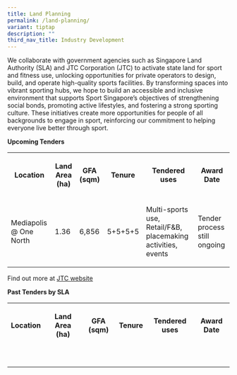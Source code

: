 ```yaml
---
title: Land Planning
permalink: /land-planning/
variant: tiptap
description: ""
third_nav_title: Industry Development
---
```

<p>We collaborate with government agencies such as Singapore Land Authority
(SLA) and JTC Corporation (JTC) to activate state land for sport and fitness
use, unlocking opportunities for private operators to design, build, and
operate high-quality sports facilities. By transforming spaces into vibrant
sporting hubs, we hope to build an accessible and inclusive environment
that supports Sport Singapore’s objectives of strengthening social bonds,
promoting active lifestyles, and fostering a strong sporting culture. These
initiatives create more opportunities for people of all backgrounds to
engage in sport, reinforcing our commitment to helping everyone live better
through sport.</p>
<p><strong>Upcoming Tenders</strong>
</p>
<table style="minWidth: 150px">
<colgroup>
<col>
<col>
<col>
<col>
<col>
<col>
</colgroup>
<tbody>
<tr>
<th rowspan="1" colspan="1">
<p>Location</p>
</th>
<th rowspan="1" colspan="1">
<p>Land Area (ha)</p>
</th>
<th rowspan="1" colspan="1">
<p>GFA (sqm)</p>
</th>
<th rowspan="1" colspan="1">
<p>Tenure</p>
</th>
<th rowspan="1" colspan="1">
<p>Tendered uses</p>
</th>
<th rowspan="1" colspan="1">
<p>Award Date</p>
</th>
</tr>
<tr>
<td rowspan="1" colspan="1">
<p>Mediapolis @ One North</p>
</td>
<td rowspan="1" colspan="1">
<p>1.36</p>
</td>
<td rowspan="1" colspan="1">
<p>6,856</p>
</td>
<td rowspan="1" colspan="1">
<p>5+5+5+5</p>
</td>
<td rowspan="1" colspan="1">
<p>Multi-sports use, Retail/F&amp;B, placemaking activities, events</p>
</td>
<td rowspan="1" colspan="1">
<p>Tender process still ongoing</p>
</td>
</tr>
</tbody>
</table>
<p>Find out more at <a href="https://www.jtc.gov.sg/find-space/Price-Quality-Tender" rel="noopener nofollow" target="_blank">JTC website</a>
</p>
<p><strong>Past Tenders by SLA</strong>
</p>
<table style="minWidth: 150px">
<colgroup>
<col>
<col>
<col>
<col>
<col>
<col>
</colgroup>
<tbody>
<tr>
<th rowspan="1" colspan="1">
<p>Location</p>
</th>
<th rowspan="1" colspan="1">
<p>Land Area (ha)</p>
</th>
<th rowspan="1" colspan="1">
<p>GFA (sqm)</p>
</th>
<th rowspan="1" colspan="1">
<p>Tenure</p>
</th>
<th rowspan="1" colspan="1">
<p>Tendered uses</p>
</th>
<th rowspan="1" colspan="1">
<p>Award Date</p>
</th>
</tr>
<tr>
<td rowspan="1" colspan="1">
<p></p>
</td>
<td rowspan="1" colspan="1">
<p></p>
</td>
<td rowspan="1" colspan="1">
<p></p>
</td>
<td rowspan="1" colspan="1">
<p></p>
</td>
<td rowspan="1" colspan="1">
<p></p>
</td>
<td rowspan="1" colspan="1">
<p></p>
</td>
</tr>
<tr>
<td rowspan="1" colspan="1">
<p></p>
</td>
<td rowspan="1" colspan="1">
<p></p>
</td>
<td rowspan="1" colspan="1">
<p></p>
</td>
<td rowspan="1" colspan="1">
<p></p>
</td>
<td rowspan="1" colspan="1">
<p></p>
</td>
<td rowspan="1" colspan="1">
<p></p>
</td>
</tr>
</tbody>
</table>
<p></p>
<p></p>
<p></p>